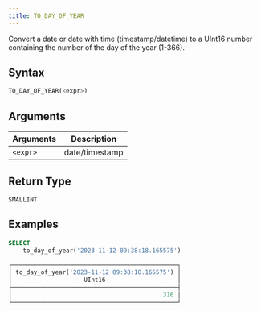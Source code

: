 ```yaml
---
title: TO_DAY_OF_YEAR
---
```


Convert a date or date with time (timestamp/datetime) to a UInt16 number containing the number of the day of the year (1-366).

## Syntax

```sql
TO_DAY_OF_YEAR(<expr>)
```

## Arguments

| Arguments   | Description |
| ----------- | ----------- |
| `<expr>` | date/timestamp |

## Return Type

`SMALLINT`

## Examples

```sql
SELECT
    to_day_of_year('2023-11-12 09:38:18.165575')

┌──────────────────────────────────────────────┐
│ to_day_of_year('2023-11-12 09:38:18.165575') │
│                    UInt16                    │
├──────────────────────────────────────────────┤
│                                          316 │
└──────────────────────────────────────────────┘
```
